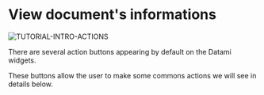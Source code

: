 
# View document's informations

<div>
  <img
    alt="TUTORIAL-INTRO-ACTIONS"
    src="https://raw.githubusercontent.com/multi-coop/vizboard-website-content/main/images/tutorial/commented/tutorial-actions.png"
    />
</div>

There are several action buttons appearing by default on the Datami widgets.

These buttons allow the user to make some commons actions we will see in details below.
